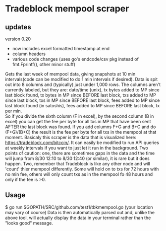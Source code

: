 
# Tradeblock mempool scraper

## updates
 version 0.20
 - now includes excel formatted timestamp at end
 - column headers
 - various code changes (uses go's endcode/csv pkg instead of fmt.Fprintf(), other minor stuff)

Gets the last week of mempool data, giving snapshots at 10 min intervals(code can be modified to do 1 min intervals if desired). Data is spit out into 8 columns and (typically) just under 1,000 rows. The columns aren't currently labeled, but they are: date/time (unix), tx bytes added to MP since last block found, tx bytes in MP since BEFORE last block, txs added to MP since last block, txs in MP since BEFORE last block, fees added to MP since last block found (in satoshis), fees added to MP since BEFORE last block, tx per min.     
So if you divide the sixth column (F in excel), by the second column (B in excel) you can get the fee per byte for all txs in MP that have been sent AFTER the last block was found. If you add columns F+G and B+C and do (F+G)/(B+C) the result is the fee per byte for all txs in the mempool at that moment. 
Basicaly this scraper is the data that is visualized here: https://tradeblock.com/bitcoin/. It can easily be modified to run API queries at weekly intervals if you want to just let it run in the background. 
Two points of caution: one, there are sometimes gaps in the data and the time will jump from 8/30 12:10 to 8/30 12:40 (or similar), it is rare but it does happen. Two, remember that Tradeblock is like any other node and will 'count' thier mempool differently. Some will hold on to txs for 72 hours with no min fee, others will only count txs as in the mempool fo 48 hours and only if the fee is >0. 

## Usage
$ go run $GOPATH/SRC/github.com/test1/tbkmempool.go (your location may vary of course)
Data is then automatically parsed out and, unlike the above tool, will actually display the data in your terminal rather than the "looks good" message.
